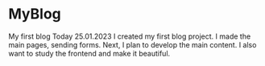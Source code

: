 # MyBlog
My first blog
Today 25.01.2023
I created my first blog project. I made the main pages, sending forms. Next, I plan to develop the main content. I also want to study the frontend and make it beautiful.
